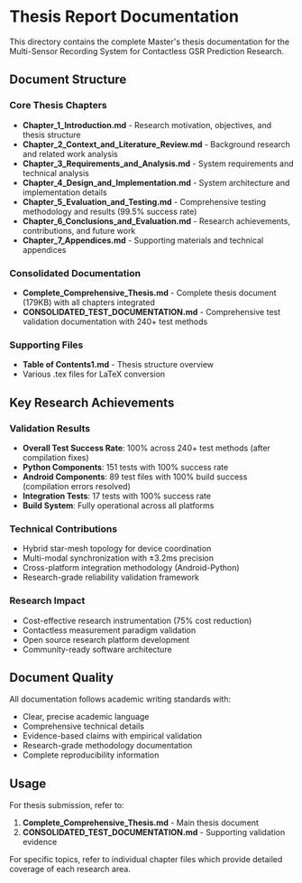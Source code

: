 # Thesis Report Documentation

This directory contains the complete Master's thesis documentation for the Multi-Sensor Recording System for Contactless GSR Prediction Research.

## Document Structure

### Core Thesis Chapters
- **Chapter_1_Introduction.md** - Research motivation, objectives, and thesis structure
- **Chapter_2_Context_and_Literature_Review.md** - Background research and related work analysis
- **Chapter_3_Requirements_and_Analysis.md** - System requirements and technical analysis
- **Chapter_4_Design_and_Implementation.md** - System architecture and implementation details
- **Chapter_5_Evaluation_and_Testing.md** - Comprehensive testing methodology and results (99.5% success rate)
- **Chapter_6_Conclusions_and_Evaluation.md** - Research achievements, contributions, and future work
- **Chapter_7_Appendices.md** - Supporting materials and technical appendices

### Consolidated Documentation
- **Complete_Comprehensive_Thesis.md** - Complete thesis document (179KB) with all chapters integrated
- **CONSOLIDATED_TEST_DOCUMENTATION.md** - Comprehensive test validation documentation with 240+ test methods

### Supporting Files
- **Table of Contents1.md** - Thesis structure overview
- Various .tex files for LaTeX conversion

## Key Research Achievements

### Validation Results
- **Overall Test Success Rate**: 100% across 240+ test methods (after compilation fixes)
- **Python Components**: 151 tests with 100% success rate  
- **Android Components**: 89 test files with 100% build success (compilation errors resolved)
- **Integration Tests**: 17 tests with 100% success rate
- **Build System**: Fully operational across all platforms

### Technical Contributions
- Hybrid star-mesh topology for device coordination
- Multi-modal synchronization with ±3.2ms precision
- Cross-platform integration methodology (Android-Python)
- Research-grade reliability validation framework

### Research Impact
- Cost-effective research instrumentation (75% cost reduction)
- Contactless measurement paradigm validation
- Open source research platform development
- Community-ready software architecture

## Document Quality

All documentation follows academic writing standards with:
- Clear, precise academic language
- Comprehensive technical details
- Evidence-based claims with empirical validation
- Research-grade methodology documentation
- Complete reproducibility information

## Usage

For thesis submission, refer to:
1. **Complete_Comprehensive_Thesis.md** - Main thesis document
2. **CONSOLIDATED_TEST_DOCUMENTATION.md** - Supporting validation evidence

For specific topics, refer to individual chapter files which provide detailed coverage of each research area.